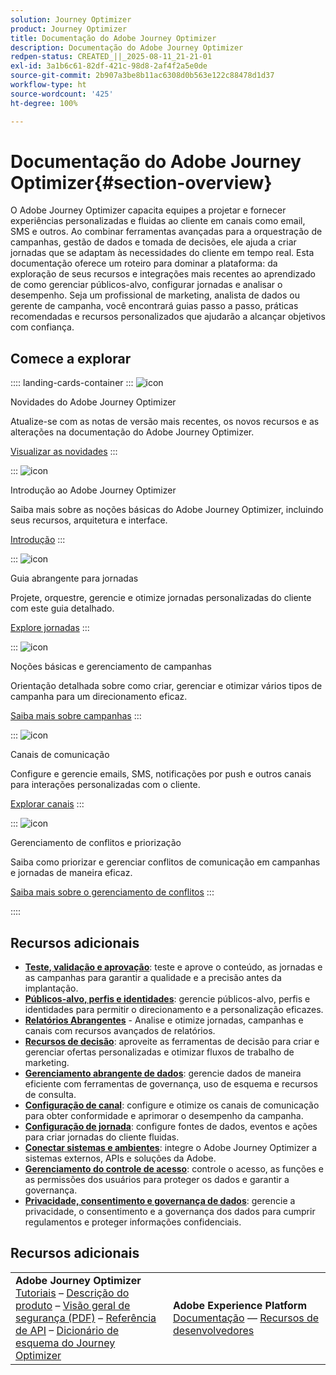 ```yaml
---
solution: Journey Optimizer
product: Journey Optimizer
title: Documentação do Adobe Journey Optimizer
description: Documentação do Adobe Journey Optimizer
redpen-status: CREATED_||_2025-08-11_21-21-01
exl-id: 3a1b6c61-82df-421c-98d8-2af4f2a5e0de
source-git-commit: 2b907a3be8b11ac6308d0b563e122c88478d1d37
workflow-type: ht
source-wordcount: '425'
ht-degree: 100%

---
```


# Documentação do Adobe Journey Optimizer{#section-overview}

O Adobe Journey Optimizer capacita equipes a projetar e fornecer experiências personalizadas e fluidas ao cliente em canais como email, SMS e outros. Ao combinar ferramentas avançadas para a orquestração de campanhas, gestão de dados e tomada de decisões, ele ajuda a criar jornadas que se adaptam às necessidades do cliente em tempo real. Esta documentação oferece um roteiro para dominar a plataforma: da exploração de seus recursos e integrações mais recentes ao aprendizado de como gerenciar públicos-alvo, configurar jornadas e analisar o desempenho. Seja um profissional de marketing, analista de dados ou gerente de campanha, você encontrará guias passo a passo, práticas recomendadas e recursos personalizados que ajudarão a alcançar objetivos com confiança.

## Comece a explorar

:::: landing-cards-container
:::
![icon](https://cdn.experienceleague.adobe.com/icons/list-check.svg)

Novidades do Adobe Journey Optimizer

Atualize-se com as notas de versão mais recentes, os novos recursos e as alterações na documentação do Adobe Journey Optimizer.

[Visualizar as novidades](./rp_landing_pages/whats-new-landing-page.md)
:::

:::
![icon](https://cdn.experienceleague.adobe.com/icons/circle-play.svg)

Introdução ao Adobe Journey Optimizer

Saiba mais sobre as noções básicas do Adobe Journey Optimizer, incluindo seus recursos, arquitetura e interface.

[Introdução](./rp_landing_pages/get-started-landing-page.md)
:::

:::
![icon](https://cdn.experienceleague.adobe.com/icons/code-branch.svg)

Guia abrangente para jornadas

Projete, orquestre, gerencie e otimize jornadas personalizadas do cliente com este guia detalhado.

[Explore jornadas](./rp_landing_pages/orchestrate-journeys-landing-page.md)
:::

:::
![icon](https://cdn.experienceleague.adobe.com/icons/bullhorn.svg)

Noções básicas e gerenciamento de campanhas

Orientação detalhada sobre como criar, gerenciar e otimizar vários tipos de campanha para um direcionamento eficaz.

[Saiba mais sobre campanhas](./rp_landing_pages/campaigns-landing-page.md)
:::

:::
![icon](https://cdn.experienceleague.adobe.com/icons/envelope.svg)

Canais de comunicação

Configure e gerencie emails, SMS, notificações por push e outros canais para interações personalizadas com o cliente.

[Explorar canais](./using/channels/gs-channels.md)
:::

:::
![icon](https://cdn.experienceleague.adobe.com/icons/scale-balanced.svg)

Gerenciamento de conflitos e priorização

Saiba como priorizar e gerenciar conflitos de comunicação em campanhas e jornadas de maneira eficaz.

[Saiba mais sobre o gerenciamento de conflitos](./rp_landing_pages/conflict-prioritization-landing-page.md)
:::

::::


## Recursos adicionais

- **[Teste, validação e aprovação](./rp_landing_pages/test-landing-page.md)**: teste e aprove o conteúdo, as jornadas e as campanhas para garantir a qualidade e a precisão antes da implantação.
- **[Públicos-alvo, perfis e identidades](./rp_landing_pages/audiences-profiles-identities-landing-page.md)**: gerencie públicos-alvo, perfis e identidades para permitir o direcionamento e a personalização eficazes.
- **[Relatórios Abrangentes](./rp_landing_pages/reporting-landing-page.md)** - Analise e otimize jornadas, campanhas e canais com recursos avançados de relatórios.
- **[Recursos de decisão](./rp_landing_pages/decisioning-landing-page.md)**: aproveite as ferramentas de decisão para criar e gerenciar ofertas personalizadas e otimizar fluxos de trabalho de marketing.
- **[Gerenciamento abrangente de dados](./rp_landing_pages/data-management-landing-page.md)**: gerencie dados de maneira eficiente com ferramentas de governança, uso de esquema e recursos de consulta.
- **[Configuração de canal](./rp_landing_pages/configuration-landing-page.md)**: configure e otimize os canais de comunicação para obter conformidade e aprimorar o desempenho da campanha.
- **[Configuração de jornada](./rp_landing_pages/configure-journeys-landing-page.md)**: configure fontes de dados, eventos e ações para criar jornadas do cliente fluidas.
- **[Conectar sistemas e ambientes](./rp_landing_pages/connect-systems-landing-page.md)**: integre o Adobe Journey Optimizer a sistemas externos, APIs e soluções da Adobe.
- **[Gerenciamento do controle de acesso](./rp_landing_pages/access-control-landing-page.md)**: controle o acesso, as funções e as permissões dos usuários para proteger os dados e garantir a governança.
- **[Privacidade, consentimento e governança de dados](./rp_landing_pages/privacy-landing-page.md)**: gerencie a privacidade, o consentimento e a governança dos dados para cumprir regulamentos e proteger informações confidenciais.

## Recursos adicionais

<table style="table-layout:fixed"><tr style="border: 0;">
<td><strong>Adobe Journey Optimizer</strong><br/>
<a href="https://experienceleague.adobe.com/pt-br/docs/journey-optimizer-learn/tutorials/overview" target="_blank">Tutoriais</a> – <a href="https://helpx.adobe.com/br/legal/product-descriptions/adobe-journey-optimizer.html" target="_blank">Descrição do produto</a> – <a href="https://www.adobe.com/content/dam/cc/en/security/pdfs/AJO_SecurityOverview.pdf" target="_blank">Visão geral de segurança (PDF)</a> – <a href="https://developer.adobe.com/journey-optimizer-apis/" target="_blank">Referência de API</a> – <a href="https://experienceleague.adobe.com/tools/ajo-schemas/schema-dictionary.html?lang=pt-BR" target="_blank">Dicionário de esquema do Journey Optimizer</a>

</td>
<td><strong>Adobe Experience Platform</strong><br/>
<a href="https://experienceleague.adobe.com/docs/experience-platform/landing/home.html?lang=pt-BR" target="_blank">Documentação</a> — <a href="https://www.adobe.com/br/experience-platform/documentation-and-developer-resources.html" target="_blank">Recursos de desenvolvedores</a>
</td>
</tr></table>

<!--table style="table-layout:auto"><tr style="border: 0;"><td><img src="using/assets/do-not-localize/newsletter.png"></td><td>
<b>Stay informed and elevate your Adobe Journey Optimizer experience!</b><br/>Sign up for our quarterly newsletter. Gain exclusive access to the latest product updates, captivating stories, real-world use cases, valuable tips, and more – all delivered directly to your inbox every quarter. <a href="https://www.adobe.com/subscription/Adobe_Journey_Optimizer_NL.html">Sign up today!</a></td></tr></table-->
